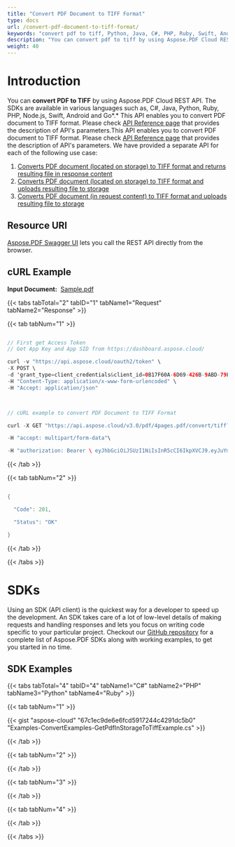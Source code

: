```yaml
---
title: "Convert PDF Document to TIFF Format"
type: docs
url: /convert-pdf-document-to-tiff-format/
keywords: "convert pdf to tiff, Python, Java, C#, PHP, Ruby, Swift, Android, Go"
description: "You can convert pdf to tiff by using Aspose.PDF Cloud REST API. The SDKs are available in various languages such as, C#, Java, Python, Ruby, PHP, Node.js, Swift, Android and Go. This API enables you to convert PDF document to TIFF format. Please check API Reference page that provides the description of API&amp;apos;s parameters."
weight: 40
---
```


# **Introduction**
You can **convert PDF to TIFF** by using Aspose.PDF Cloud REST API. The SDKs are available in various languages such as, C#, Java, Python, Ruby, PHP, Node.js, Swift, Android and Go*.* This API enables you to convert PDF document to TIFF format. Please check [API Reference page](https://apireference.aspose.cloud/pdf/#!/Convert/PutPdfInStorageToDoc) that provides the description of API's parameters.This API enables you to convert PDF document to TIFF format. Please check [API Reference page](https://apireference.aspose.cloud/pdf/#!/Convert/PutPdfInStorageToDoc) that provides the description of API's parameters. We have provided a separate API for each of the following use case:

1. [Converts PDF document (located on storage) to TIFF format and returns resulting file in response content](https://apireference.aspose.cloud/pdf/#!/Convert/GetPdfInStorageToTiff)
1. [Converts PDF document (located on storage) to TIFF format and uploads resulting file to storage](https://apireference.aspose.cloud/pdf/#!/Convert/PutPdfInStorageToTiff)
1. [Converts PDF document (in request content) to TIFF format and uploads resulting file to storage](https://apireference.aspose.cloud/pdf/#!/Convert/PutPdfInRequestToTiff)
## **Resource URI**
[Aspose.PDF Swagger UI](https://apireference.aspose.cloud/pdf/#!/Convert/PutPdfInRequestToTiff) lets you call the REST API directly from the browser.
## **cURL Example**
**Input Document:**  [Sample.pdf](https://github.com/aspose-pdf-cloud/aspose-pdf-cloud-dotnet/blob/master/pdf/attachments/4pages.pdf)



{{< tabs tabTotal="2" tabID="1" tabName1="Request" tabName2="Response" >}}

{{< tab tabNum="1" >}}

```java

// First get Access Token
// Get App Key and App SID from https://dashboard.aspose.cloud/

curl -v "https://api.aspose.cloud/oauth2/token" \
-X POST \
-d 'grant_type=client_credentials&client_id=0B17F60A-6D69-426B-9ABD-79F35A6E9F7B&client_secret=53b8b19adffa41a3e87dbbd8858977ae' \
-H "Content-Type: application/x-www-form-urlencoded" \
-H "Accept: application/json"



// cURL example to convert PDF Document to TIFF Format

curl -X GET "https://api.aspose.cloud/v3.0/pdf/4pages.pdf/convert/tiff?brightness=20.0&compression=LZW&colorDepth=Default&orientation=Portrait&skipBlankPages=true&width=800&height=600&pageIndex=1&pageCount=2"\ 

-H "accept: multipart/form-data"\ 

-H "authorization: Bearer \ eyJhbGciOiJSUzI1NiIsInR5cCI6IkpXVCJ9.eyJuYmYiOjE1OTQwMjQ5OTIsImV4cCI6MTU5NDExMTM5MiwiaXNzIjoiaHR0cHM6Ly9hcGkuYXNwb3NlLmNsb3VkIiwiYXVkIjpbImh0dHBzOi8vYXBpLmFzcG9zZS5jbG91ZC9yZXNvdXJjZXMiLCJhcGkucGxhdGZvcm0iLCJhcGkucHJvZHVjdHMiLCJhcGkuc3RvcmFnZSJdLCJjbGllbnRfaWQiOiJiZmM1MzQyOS01NzkwLTRhZTUtOGE5Ni04OWVjYWJlNGIyYTAiLCJjbGllbnRfZGVmYXVsdF9zdG9yYWdlIjoiMjVDNDNBNUMtMEQ1RS00MjFCLTlGMTUtQjRCNzY0RDRCMEVEIiwiY2xpZW50X2lkU3J2SWQiOiI0MDQ4OTkiLCJzY29wZSI6WyJhcGkucGxhdGZvcm0iLCJhcGkucHJvZHVjdHMiLCJhcGkuc3RvcmFnZSJdfQ.AJBRmS7IdnYG8Flw0J-xNMsT4k4iB2tWxPnbh72QEX5-GiiGKBLl1gGk2KQ1hSRurHtf69vmWuZtlXmpwdsdrLRJ2IsGvExsOfTQpDIbmSx8snxyxKiBeRaQeOs9XiJ11AeOKyRL4Fw2ilOpGiaxtlG-zhN-BV5IfZH3-TUJJ7GPHe4H1wGFSCTuU__E4rpTByWFfrf0Qs1iy81RtNWSa2ggV9tQHu_9B9EWkpibDThBWfxL4Sx4qQAJI_2iMA9yId2sYKibTVqocK4wNmwOnYUP3-UqeH4Oe0PtZnRDvwxwWBWfuhGwWQq5cc2cZf9ntfj4Qx_OSvtUCs0dAUm_6Q"

```

{{< /tab >}}

{{< tab tabNum="2" >}}

```java

{

  "Code": 201,

  "Status": "OK"

}

```

{{< /tab >}}

{{< /tabs >}}
# **SDKs**
Using an SDK (API client) is the quickest way for a developer to speed up the development. An SDK takes care of a lot of low-level details of making requests and handling responses and lets you focus on writing code specific to your particular project. Checkout our [GitHub repository](https://github.com/aspose-pdf-cloud) for a complete list of Aspose.PDF SDKs along with working examples, to get you started in no time.
## **SDK Examples**
{{< tabs tabTotal="4" tabID="4" tabName1="C#" tabName2="PHP" tabName3="Python" tabName4="Ruby" >}}

{{< tab tabNum="1" >}}



{{< gist "aspose-cloud" "67c1ec9de6e6fcd5917244c4291dc5b0" "Examples-ConvertExamples-GetPdfInStorageToTiffExample.cs" >}}

{{< /tab >}}

{{< tab tabNum="2" >}}



{{< /tab >}}

{{< tab tabNum="3" >}}



{{< /tab >}}

{{< tab tabNum="4" >}}



{{< /tab >}}

{{< /tabs >}}
